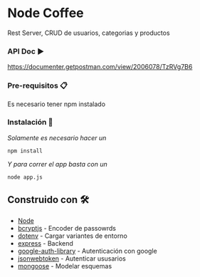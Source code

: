 # Node Coffee

Rest Server, CRUD de usuarios, categorias y productos

### API Doc ▶️

https://documenter.getpostman.com/view/2006078/TzRVg7B6

### Pre-requisitos 📋

Es necesario tener npm instalado


### Instalación 🔧

_Solamente es necesario hacer un_

```
npm install
```

_Y para correr el app basta con un_

```
node app.js
```

## Construido con 🛠️

* [Node](https://nodejs.org/es/docs/) 
* [bcryptjs](https://www.npmjs.com/package/bcryptjs) - Encoder de passowrds
* [dotenv](https://www.npmjs.com/package/dotenv) - Cargar variantes de entorno
* [express](https://www.npmjs.com/package/express) - Backend
* [google-auth-library](https://www.npmjs.com/package/google-auth-library) - Autenticación con google
* [jsonwebtoken](https://www.npmjs.com/package/jsonwebtoken) - Autenticar ususarios
* [mongoose](https://www.npmjs.com/package/mongoose) - Modelar esquemas

